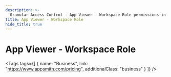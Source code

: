 ```yaml
---
description: >-
  Granular Access Control - App Viewer - Workspace Role permissions in Appsmith
title: App Viewer - Workspace Role
hide_title: true
---
```


<!-- vale off -->

<div className="tag-wrapper">
 <h1>App Viewer - Workspace Role </h1>

<Tags
tags={[
{ name: "Business", link: "https://www.appsmith.com/pricing", additionalClass: "business" }
]}
/>

</div>

<!-- vale on -->
